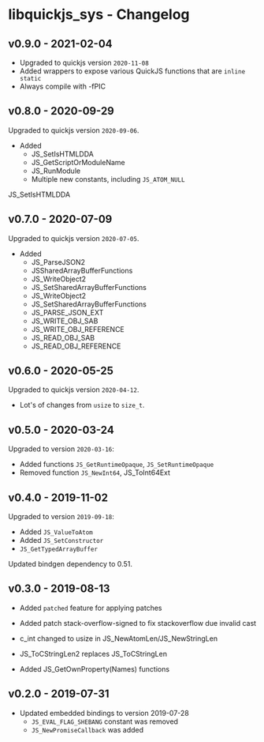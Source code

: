 # libquickjs_sys - Changelog

## v0.9.0 - 2021-02-04

* Upgraded to quickjs version `2020-11-08`
* Added wrappers to expose various QuickJS functions that are `inline static`
* Always compile with -fPIC

## v0.8.0 - 2020-09-29

Upgraded to quickjs version `2020-09-06`.

* Added
  - JS_SetIsHTMLDDA
  - JS_GetScriptOrModuleName
  - JS_RunModule
  - Multiple new constants, including `JS_ATOM_NULL`

JS_SetIsHTMLDDA

## v0.7.0 - 2020-07-09

Upgraded to quickjs version `2020-07-05`.

* Added
  - JS_ParseJSON2
  - JSSharedArrayBufferFunctions
  - JS_WriteObject2
  - JS_SetSharedArrayBufferFunctions
  - JS_WriteObject2
  - JS_SetSharedArrayBufferFunctions
  - JS_PARSE_JSON_EXT
  - JS_WRITE_OBJ_SAB
  - JS_WRITE_OBJ_REFERENCE
  - JS_READ_OBJ_SAB
  - JS_READ_OBJ_REFERENCE

## v0.6.0 - 2020-05-25

Upgraded to quickjs version `2020-04-12`.

* Lot's of changes from `usize` to `size_t`.

## v0.5.0 - 2020-03-24

Upgraded to version `2020-03-16`:

- Added functions `JS_GetRuntimeOpaque`, `JS_SetRuntimeOpaque`
- Removed function `JS_NewInt64`, JS_ToInt64Ext

## v0.4.0 - 2019-11-02

Upgraded to version `2019-09-18`:

* Added `JS_ValueToAtom`
* Added `JS_SetConstructor`
* `JS_GetTypedArrayBuffer`

Updated bindgen dependency to 0.51.

## v0.3.0 - 2019-08-13

* Added `patched` feature for applying patches
* Added patch stack-overflow-signed to fix stackoverflow due invalid cast

* c_int changed to usize in JS_NewAtomLen/JS_NewStringLen
* JS_ToCStringLen2 replaces JS_ToCStringLen 
* Added JS_GetOwnProperty(Names) functions

## v0.2.0 - 2019-07-31

* Updated embedded bindings to version 2019-07-28
    - `JS_EVAL_FLAG_SHEBANG` constant was removed
    - `JS_NewPromiseCallback` was added
